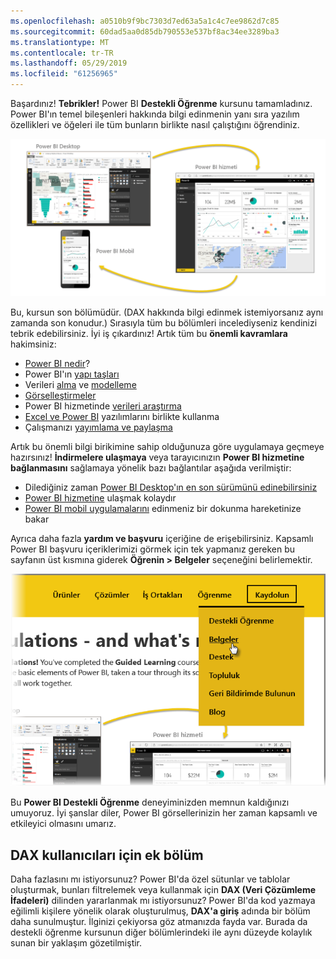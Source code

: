 ```yaml
---
ms.openlocfilehash: a0510b9f9bc7303d7ed63a5a1c4c7ee9862d7c85
ms.sourcegitcommit: 60dad5aa0d85db790553e537bf8ac34ee3289ba3
ms.translationtype: MT
ms.contentlocale: tr-TR
ms.lasthandoff: 05/29/2019
ms.locfileid: "61256965"
---
```

Başardınız! **Tebrikler!** Power BI **Destekli Öğrenme** kursunu tamamladınız. Power BI'ın temel bileşenleri hakkında bilgi edinmenin yanı sıra yazılım özellikleri ve öğeleri ile tüm bunların birlikte nasıl çalıştığını öğrendiniz.

![](media/6-5-guided-learning-completion/c0a0_2.png)

Bu, kursun son bölümüdür. (DAX hakkında bilgi edinmek istemiyorsanız aynı zamanda son konudur.) Sırasıyla tüm bu bölümleri incelediyseniz kendinizi tebrik edebilirsiniz. İyi iş çıkardınız! Artık tüm bu **önemli kavramlara** hakimsiniz:

* [Power BI nedir](../gettingstarted.yml?tutorial-step=1)?
* Power BI'ın [yapı taşları](../gettingstarted.yml?tutorial-step=3)
* Verileri [alma](../gettingdata.yml?tutorial-step=3) ve [modelleme](../modeling.yml?tutorial-step=1)
* [Görselleştirmeler](../visualizations.yml?tutorial-step=1)
* Power BI hizmetinde [verileri araştırma](../exploringdata.yml?tutorial-step=1)
* [Excel ve Power BI](../powerbiandexcel.yml?tutorial-step=1) yazılımlarını birlikte kullanma
* Çalışmanızı [yayımlama ve paylaşma](../publishingandsharing.yml?tutorial-step=1)

Artık bu önemli bilgi birikimine sahip olduğunuza göre uygulamaya geçmeye hazırsınız! **İndirmelere ulaşmaya** veya tarayıcınızın **Power BI hizmetine bağlanmasını** sağlamaya yönelik bazı bağlantılar aşağıda verilmiştir:

* Dilediğiniz zaman [Power BI Desktop'ın en son sürümünü edinebilirsiniz](https://powerbi.microsoft.com/desktop)
* [Power BI hizmetine](https://powerbi.microsoft.com/) ulaşmak kolaydır
* [Power BI mobil uygulamalarını](https://powerbi.microsoft.com/mobile/) edinmeniz bir dokunma hareketinize bakar

Ayrıca daha fazla **yardım ve başvuru** içeriğine de erişebilirsiniz. Kapsamlı Power BI başvuru içeriklerimizi görmek için tek yapmanız gereken bu sayfanın üst kısmına giderek **Öğrenin > Belgeler** seçeneğini belirlemektir.

![](media/6-5-guided-learning-completion/6-5_1.png)

Bu **Power BI Destekli Öğrenme** deneyiminizden memnun kaldığınızı umuyoruz. İyi şanslar diler, Power BI görsellerinizin her zaman kapsamlı ve etkileyici olmasını umarız.

## <a name="one-more-section-for-dax-users"></a>DAX kullanıcıları için ek bölüm
Daha fazlasını mı istiyorsunuz? Power BI'da özel sütunlar ve tablolar oluşturmak, bunları filtrelemek veya kullanmak için **DAX (Veri Çözümleme İfadeleri)** dilinden yararlanmak mı istiyorsunuz? Power BI'da kod yazmaya eğilimli kişilere yönelik olarak oluşturulmuş, **DAX'a giriş** adında bir bölüm daha sunulmuştur. İlginizi çekiyorsa göz atmanızda fayda var. Burada da destekli öğrenme kursunun diğer bölümlerindeki ile aynı düzeyde kolaylık sunan bir yaklaşım gözetilmiştir.

